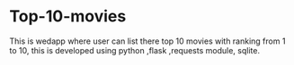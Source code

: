 # Top-10-movies
This is wedapp where user can list there top 10 movies with ranking from 1 to 10, this is developed using python ,flask ,requests module, sqlite.
